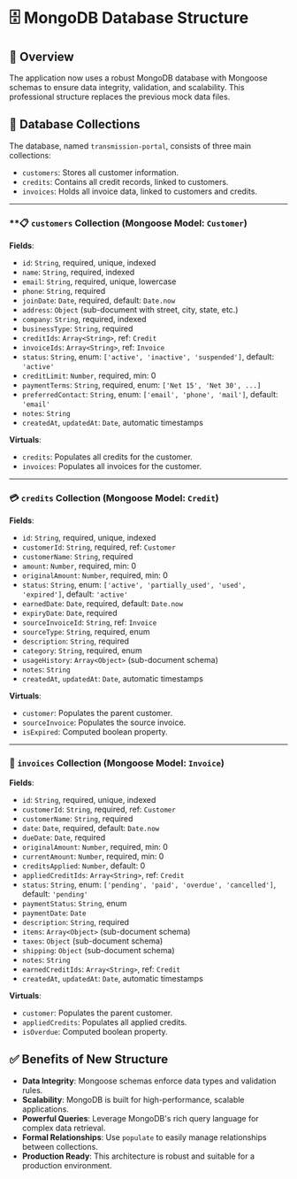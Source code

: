# 🗄️ MongoDB Database Structure

## 🎯 Overview

The application now uses a robust MongoDB database with Mongoose schemas to ensure data integrity, validation, and scalability. This professional structure replaces the previous mock data files.

## 📁 Database Collections

The database, named `transmission-portal`, consists of three main collections:

-   `customers`: Stores all customer information.
-   `credits`: Contains all credit records, linked to customers.
-   `invoices`: Holds all invoice data, linked to customers and credits.

--- 

### **📋 `customers` Collection (Mongoose Model: `Customer`)

**Fields**:
-   `id`: `String`, required, unique, indexed
-   `name`: `String`, required, indexed
-   `email`: `String`, required, unique, lowercase
-   `phone`: `String`, required
-   `joinDate`: `Date`, required, default: `Date.now`
-   `address`: `Object` (sub-document with street, city, state, etc.)
-   `company`: `String`, required, indexed
-   `businessType`: `String`, required
-   `creditIds`: `Array<String>`, ref: `Credit`
-   `invoiceIds`: `Array<String>`, ref: `Invoice`
-   `status`: `String`, enum: `['active', 'inactive', 'suspended']`, default: `'active'`
-   `creditLimit`: `Number`, required, min: 0
-   `paymentTerms`: `String`, required, enum: `['Net 15', 'Net 30', ...]`
-   `preferredContact`: `String`, enum: `['email', 'phone', 'mail']`, default: `'email'`
-   `notes`: `String`
-   `createdAt`, `updatedAt`: `Date`, automatic timestamps

**Virtuals**:
-   `credits`: Populates all credits for the customer.
-   `invoices`: Populates all invoices for the customer.

--- 

### **💳 `credits` Collection (Mongoose Model: `Credit`)**

**Fields**:
-   `id`: `String`, required, unique, indexed
-   `customerId`: `String`, required, ref: `Customer`
-   `customerName`: `String`, required
-   `amount`: `Number`, required, min: 0
-   `originalAmount`: `Number`, required, min: 0
-   `status`: `String`, enum: `['active', 'partially_used', 'used', 'expired']`, default: `'active'`
-   `earnedDate`: `Date`, required, default: `Date.now`
-   `expiryDate`: `Date`, required
-   `sourceInvoiceId`: `String`, ref: `Invoice`
-   `sourceType`: `String`, required, enum
-   `description`: `String`, required
-   `category`: `String`, required, enum
-   `usageHistory`: `Array<Object>` (sub-document schema)
-   `notes`: `String`
-   `createdAt`, `updatedAt`: `Date`, automatic timestamps

**Virtuals**:
-   `customer`: Populates the parent customer.
-   `sourceInvoice`: Populates the source invoice.
-   `isExpired`: Computed boolean property.

---

### **🧾 `invoices` Collection (Mongoose Model: `Invoice`)**

**Fields**:
-   `id`: `String`, required, unique, indexed
-   `customerId`: `String`, required, ref: `Customer`
-   `customerName`: `String`, required
-   `date`: `Date`, required, default: `Date.now`
-   `dueDate`: `Date`, required
-   `originalAmount`: `Number`, required, min: 0
-   `currentAmount`: `Number`, required, min: 0
-   `creditsApplied`: `Number`, default: 0
-   `appliedCreditIds`: `Array<String>`, ref: `Credit`
-   `status`: `String`, enum: `['pending', 'paid', 'overdue', 'cancelled']`, default: `'pending'`
-   `paymentStatus`: `String`, enum
-   `paymentDate`: `Date`
-   `description`: `String`, required
-   `items`: `Array<Object>` (sub-document schema)
-   `taxes`: `Object` (sub-document schema)
-   `shipping`: `Object` (sub-document schema)
-   `notes`: `String`
-   `earnedCreditIds`: `Array<String>`, ref: `Credit`
-   `createdAt`, `updatedAt`: `Date`, automatic timestamps

**Virtuals**:
-   `customer`: Populates the parent customer.
-   `appliedCredits`: Populates all applied credits.
-   `isOverdue`: Computed boolean property.

## ✅ Benefits of New Structure

-   **Data Integrity**: Mongoose schemas enforce data types and validation rules.
-   **Scalability**: MongoDB is built for high-performance, scalable applications.
-   **Powerful Queries**: Leverage MongoDB's rich query language for complex data retrieval.
-   **Formal Relationships**: Use `populate` to easily manage relationships between collections.
-   **Production Ready**: This architecture is robust and suitable for a production environment.